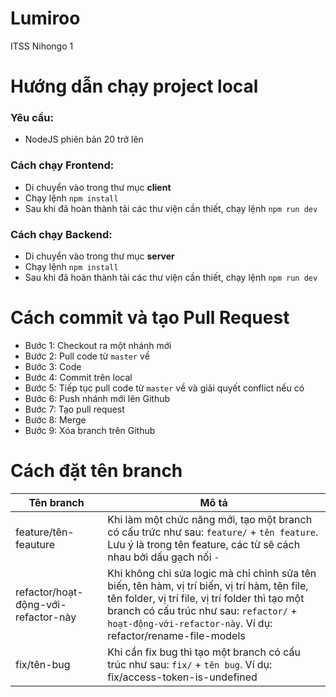 # Lumiroo
ITSS Nihongo 1

# Hướng dẫn chạy project local
### Yêu cầu:
- NodeJS phiên bản 20 trở lên
### Cách chạy Frontend:
- Di chuyển vào trong thư mục **client**
- Chạy lệnh `npm install`
- Sau khi đã hoàn thành tải các thư viện cần thiết, chạy lệnh `npm run dev`
### Cách chạy Backend:
- Di chuyển vào trong thư mục **server**
- Chạy lệnh `npm install`
- Sau khi đã hoàn thành tải các thư viện cần thiết, chạy lệnh `npm run dev`

# Cách commit và tạo Pull Request
- Bước 1: Checkout ra một nhánh mới
- Bước 2: Pull code từ `master` về
- Bước 3: Code
- Bước 4: Commit trên local
- Bước 5: Tiếp tục pull code từ `master` về và giải quyết conflict nếu có
- Bước 6: Push nhánh mới lên Github
- Bước 7: Tạo pull request
- Bước 8: Merge 
- Bước 9: Xóa branch trên Github

# Cách đặt tên branch
| Tên branch                          | Mô tả                                                                                                                                                                                                                                                        |
| ----------------------------------- | ------------------------------------------------------------------------------------------------------------------------------------------------------------------------------------------------------------------------------------------------------------ |
| feature/tên-feauture                | Khi làm một chức năng mới, tạo một branch có cấu trức như sau: `feature/` + `tên feature`. Lưu ý là trong tên feature, các từ sẽ cách nhau bởi dấu gạch nối `-`                                                                                              |
| refactor/hoạt-động-với-refactor-này | Khi không chỉ sửa logic mà chỉ chỉnh sửa tên biến, tên hàm, vị trí biến, vị trí hàm, tên file, tên folder, vị trí file, vị trí folder thì tạo một branch có cấu trúc như sau: `refactor/` + `hoạt-động-với-refactor-này`. Ví dụ: refactor/rename-file-models |
| fix/tên-bug                         | Khi cần fix bug thì tạo một branch có cấu trúc như sau: `fix/` + `tên bug`. Ví dụ: fix/access-token-is-undefined                                                                                                                                             |
